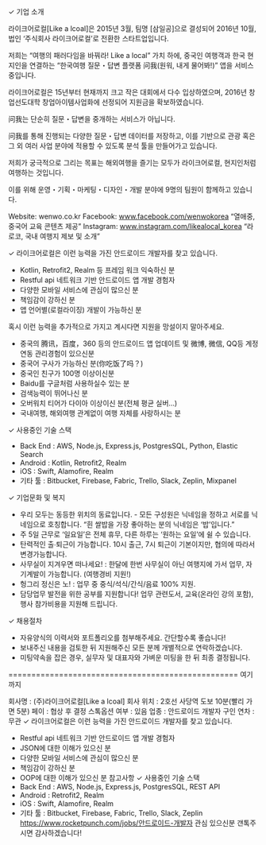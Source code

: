 ✓ 기업 소개

라이크어로컬[Like a lcoal]은 2015년 3월, 팀명 [삼일공]으로 결성되어 2016년 10월, 법인 ‘주식회사 라이크어로컬’로 전환한 스타트업입니다.

저희는 “여행의 패러다임을 바꿔라! Like a local” 가치 하에, 중국인 여행객과 한국 현지인을 연결하는 “한국여행 질문・답변 플랫폼 问我(원워, 내게 물어봐!)” 앱을 서비스 중입니다.

라이크어로컬은 15년부터 현재까지 크고 작은 대회에서 다수 입상하였으며, 2016년 창업선도대학 창업아이템사업화에 선정되어 지원금을 확보하였습니다.

问我는 단순히 질문・답변을 중개하는 서비스가 아닙니다.

问我를 통해 진행되는 다양한  질문・답변 데이터를 저장하고, 이를 기반으로 관광 혹은 그 외 여러 사업 분야에 적용할 수 있도록 분석 툴을 만들어가고 있습니다.

저희가 궁극적으로 그리는 목표는 해외여행을 즐기는 모두가 라이크어로컬, 현지인처럼 여행하는 것입니다.

이를 위해 운영・기획・마케팅・디자인・개발 분야에 9명의 팀원이 함께하고 있습니다. 

Website: wenwo.co.kr
Facebook: www.facebook.com/wenwokorea “열애중, 중국어 교육 콘텐츠 제공”
Instagram: www.instagram.com/likealocal_korea “라로코, 국내 여행지 제보 및 소개”


✓ 라이크어로컬은 이런 능력을 가진 안드로이드 개발자를 찾고 있습니다.

- Kotlin, Retrofit2, Realm 등 프레임 워크 익숙하신 분
- Restful api 네트워크 기반 안드로이드 앱 개발 경험자
- 다양한 모바일 서비스에 관심이 많으신 분
- 책임감이 강하신 분
- 앱 언어별(로컬라이징) 개발이 가능하신 분

	
혹시 이런 능력을 추가적으로 가지고 계시다면 지원을 망설이지 말아주세요.

- 중국의 腾讯，百度，360 등의 안드로이드 앱 업데이트 및 微博, 微信, QQ등 계정 연동 관리경험이 있으신분
- 중국어 구사가 가능하신 분(你吃饭了吗？)
- 중국인 친구가 100명 이상이신분
- Baidu를 구글처럼 사용하실수 있는 분
- 검색능력이 뛰어나신 분
- 오버워치 티어가 다이아 이상이신 분(전체 평균 실버…)
- 국내여행, 해외여행 관계없이 여행 자체를 사랑하시는 분


✓ 사용중인 기술 스택

- Back End : AWS, Node.js, Express.js, PostgresSQL, Python, Elastic Search
- Android : Kotlin, Retrofit2, Realm
- iOS : Swift, Alamofire, Realm	
- 기타 툴 : Bitbucket, Firebase, Fabric, Trello, Slack, Zeplin, Mixpanel

✓ 기업문화 및 복지

- 우리 모두는 동등한 위치의 동료입니다. - 모든 구성원은 닉네임을 정하고 서로를 닉네임으로 호칭합니다. “흰 쌀밥을 가장 좋아하는 분의 닉네임은 ‘밥’입니다.”
- 주 5일 근무로 ‘일요일’은 전체 휴무, 다른 하루는 ‘원하는 요일’에 쉴 수 있습니다.
- 탄력적인 출∙퇴근이 가능합니다. 10시 출근, 7시 퇴근이 기본이지만, 협의에 따라서 변경가능합니다.
- 사무실이 지겨우면 떠나세요! : 한달에 한번 사무실이 아닌 여행지에 가서 업무, 자기계발이 가능합니다. (여행경비 지원!)
- 헝그리 정신은 노! : 업무 중 중식/석식/간식/음료 100% 지원.
- 담당업무 발전을 위한 공부를 지원합니다! 업무 관련도서, 교육(온라인 강의 포함), 행사 참가비용을 지원해 드립니다.

✓ 채용절차

- 자유양식의 이력서와 포트폴리오를 첨부해주세요. 간단할수록 좋습니다!
- 보내주신 내용을 검토한 뒤 지원해주신 모든 분께 개별적으로 연락하겠습니다.
- 미팅약속을 잡은 경우, 실무자 및 대표자와 가벼운 미팅을 한 뒤 최종 결정됩니다.

==================================================
여기까지

회사명 : (주)라이크어로컬[Like a lcoal]
회사 위치 : 2호선 사당역 도보 10분(빨리 가면 5분)
페이 : 협상 후 결정
스톡옵션 여부 : 있음
업종 : 안드로이드 개발자
구인 연차 : 무관
✓ 라이크어로컬은 이런 능력을 가진 안드로이드 개발자를 찾고 있습니다.
- Restful api 네트워크 기반 안드로이드 앱 개발 경험자
- JSON에 대한 이해가 있으신 분
- 다양한 모바일 서비스에 관심이 많으신 분
- 책임감이 강하신 분
- OOP에 대한 이해가 있으신 분
참고사항
✓ 사용중인 기술 스택
- Back End : AWS, Node.js, Express.js, PostgresSQL, REST API
- Android : Retrofit2, Realm
- iOS : Swift, Alamofire, Realm	
- 기타 툴 : Bitbucket, Firebase, Fabric, Trello, Slack, Zeplin
https://www.rocketpunch.com/jobs/안드로이드-개발자
관심 있으신분 갠톡주시면 감사하겠습니다!
